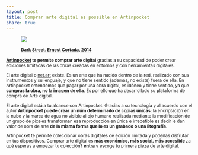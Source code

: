 ```yaml
---
layout: post
title: Comprar arte digital es possible en Artinpocket 
share: true
---
```


<figure class="text-center">
	<img src="http://www.inpocketart.com/wp-content/uploads/2014/05/dark-street-watermark.jpg">
	<figcaption>
		<p><small><strong><a href="http://www.inpocketart.com/product/dark-street-ernest-cortada-2014/">Dark Street. Ernest Cortada, 2014</a></strong></p>
	</figcaption>
</figure>

**[Artinpocket](http://www.artinpocket.cat/) te permite comprar arte digital** gracias a su capacidad de poder crear ediciones limitadas de las obras creadas en entornos y con herramientas digitales. 

El arte digital o [net.art](http://es.wikipedia.org/wiki/Net.art) existe. Es un arte que ha nacido dentro de la red, realizado con sus instrumentos y su lenguaje, y que no tiene sentido (además, no existe) fuera de ella. En Artinpocket entendemos que pagar por una obra digital, es idóneo y tiene sentido, ya que **compras la obra, no la imagen de ella**. Es por ello que ha desarrollado su plataforma de compra de Arte digital. 

El arte digital está a tu alcance con Artinpocket. Gracias a su tecnología y al acuerdo con el autor **Artinpocket puede crear un núm determinado de copias únicas**: la encriptación en la nube y la marca de agua no visible al ojo humano realizada mediante la modificación de un grupo de pixeles transforman esa reproducción en única e irrepetible es decir le dan valor de obra de arte **de la misma forma que lo es un grabado o una litografía**. 

Artinpocket te permite coleccionar obras digitales de edición limitada y poderlas disfrutar en tus dispositivos. Comprar arte digital es **más económico, más social, más accesible** ¿a qué esperas a empezar tu colección? **[entra](http://www.inpocektart.com/)** y escoge tu primera pieza de arte digital.